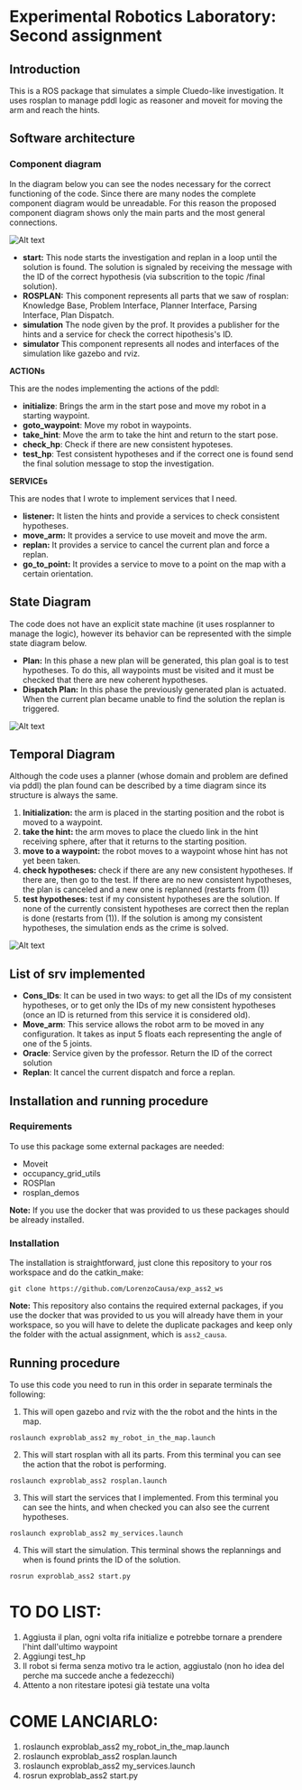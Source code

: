 # Experimental Robotics Laboratory: Second assignment
## Introduction
This is a ROS package that simulates a simple Cluedo-like investigation. It uses rosplan to manage pddl logic as reasoner and moveit for moving the arm and reach the hints.

## Software architecture
### Component diagram
In the diagram below you can see the nodes necessary for the correct functioning of the code. Since there are many nodes the complete component diagram would be unreadable. For this reason the proposed component diagram shows only the main parts and the most general connections.

![Alt text](images/componentUML.png?raw=true)

* **start:** This node starts the investigation and replan in a loop until the solution is found. The solution is signaled by receiving the message with the ID of the correct hypothesis (via subscrition to the topic /final solution).
* **ROSPLAN:** This component represents all parts that we saw of rosplan: Knowledge Base, Problem Interface, Planner Interface, Parsing Interface, Plan Dispatch.
* **simulation** The node given by the prof. It provides a publisher for the hints and a service for check the correct hipothesis's ID.
* **simulator** This component represents all nodes and interfaces of the simulation like gazebo and rviz.

**ACTIONs**

This are the nodes implementing the actions of the pddl:
* **initialize**: Brings the arm in the start pose and move my robot in a starting waypoint.
* **goto_waypoint**: Move my robot in waypoints.
* **take_hint**: Move the arm to take the hint and return to the start pose.
* **check_hp**: Check if there are new consistent hypoteses.
* **test_hp**: Test consistent hypotheses and if the correct one is found send the final solution message to stop the investigation. 

**SERVICEs**

This are nodes that I wrote to implement services that I need.
* **listener:** It listen the hints and provide a services to check consistent hypotheses.
* **move_arm:** It provides a service to use moveit and move the arm.
* **replan:** It provides a service to cancel the current plan and force a replan.
* **go_to_point:** It provides a service to move to a point on the map with a certain orientation.

## State Diagram
The code does not have an explicit state machine (it uses rosplanner to manage the logic), however its behavior can be represented with the simple state diagram below.
* **Plan:** In this phase a new plan will be generated, this plan goal is to test hypotheses. To do this, all waypoints must be visited and it must be checked that there are new coherent hypotheses.
* **Dispatch Plan:** In this phase the previously generated plan is actuated. When the current plan became unable to find the solution the replan is triggered. 

![Alt text](images/stateDiagram.png?raw=true)

## Temporal Diagram
Although the code uses a planner (whose domain and problem are defined via pddl) the plan found can be described by a time diagram since its structure is always the same.

1) **Initialization:** the arm is placed in the starting position and the robot is moved to a waypoint.
2) **take the hint:** the arm moves to place the cluedo link in the hint receiving sphere, after that it returns to the starting position.
3) **move to a waypoint:** the robot moves to a waypoint whose hint has not yet been taken.
4) **check hypotheses:** check if there are any new consistent hypotheses. If there are, then go to the test. If there are no new consistent hypotheses, the plan is canceled and a new one is replanned (restarts from (1))
5) **test hypotheses:** test if my consistent hypotheses are the solution. If none of the currently consistent hypotheses are correct then the replan is done (restarts from (1)). If the solution is among my consistent hypotheses, the simulation ends as the crime is solved.

![Alt text](images/TemporalDiagram.png?raw=true)

## List of srv implemented
* **Cons_IDs**: It can be used in two ways: to get all the IDs of my consistent hypotheses, or to get only the IDs of my new consistent hypotheses (once an ID is returned from this service it is considered old).
* **Move_arm**: This service allows the robot arm to be moved in any configuration. It takes as input 5 floats each representing the angle of one of the 5 joints.
* **Oracle**: Service given by the professor. Return the ID of the correct solution
* **Replan**: It cancel the current dispatch and force a replan.

## Installation and running procedure
### Requirements
To use this package some external packages are needed:
* Moveit
* occupancy_grid_utils
* ROSPlan
* rosplan_demos

**Note:** If you use the docker that was provided to us these packages should be already installed.

### Installation
The installation is straightforward, just clone this repository to your ros workspace and do the catkin_make:

```
git clone https://github.com/LorenzoCausa/exp_ass2_ws
```

**Note:** This repository also contains the required external packages, if you use the docker that was provided to us you will already have them in your workspace, so you will have to delete the duplicate packages and keep only the folder with the actual assignment, which is `ass2_causa`.

## Running procedure
To use this code you need to run in this order in separate terminals the following:
1) This will open gazebo and rviz with the the robot and the hints in the map.
```
roslaunch exproblab_ass2 my_robot_in_the_map.launch 
```
2) This will start rosplan with all its parts. From this terminal you can see the action that the robot is performing.
```
roslaunch exproblab_ass2 rosplan.launch
```
3) This will start the services that I implemented. From this terminal you can see the hints, and when checked you can also see the current hypotheses.
```
roslaunch exproblab_ass2 my_services.launch
```
4) This will start the simulation. This terminal shows the replannings and when is found prints the ID of the solution.
```
rosrun exproblab_ass2 start.py
```

# TO DO LIST:
1) Aggiusta il plan, ogni volta rifa initialize e potrebbe tornare a prendere l'hint dall'ultimo waypoint 
2) Aggiungi test_hp 
3) Il robot si ferma senza motivo tra le action, aggiustalo (non ho idea del perche ma succede anche a fedezecchi)
4) Attento a non ritestare ipotesi già testate una volta

# COME LANCIARLO:
1) roslaunch exproblab_ass2 my_robot_in_the_map.launch 
2) roslaunch exproblab_ass2 rosplan.launch
3) roslaunch exproblab_ass2 my_services.launch
4) rosrun exproblab_ass2 start.py
